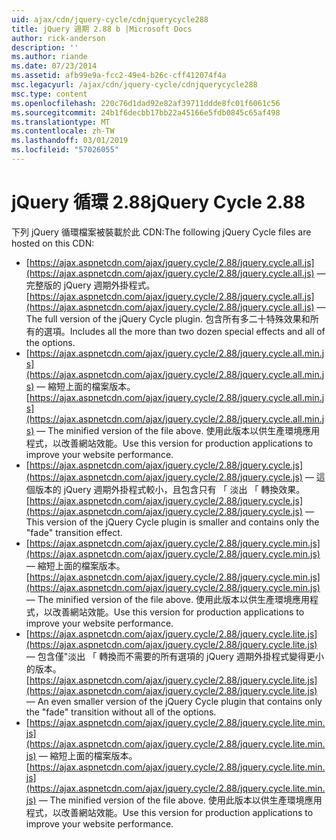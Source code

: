 ```yaml
---
uid: ajax/cdn/jquery-cycle/cdnjquerycycle288
title: jQuery 週期 2.88 b |Microsoft Docs
author: rick-anderson
description: ''
ms.author: riande
ms.date: 07/23/2014
ms.assetid: afb99e9a-fcc2-49e4-b26c-cff412074f4a
msc.legacyurl: /ajax/cdn/jquery-cycle/cdnjquerycycle288
msc.type: content
ms.openlocfilehash: 220c76d1dad92e82af39711ddde8fc01f6061c56
ms.sourcegitcommit: 24b1f6decbb17bb22a45166e5fdb0845c65af498
ms.translationtype: MT
ms.contentlocale: zh-TW
ms.lasthandoff: 03/01/2019
ms.locfileid: "57026055"
---
```

<a name="jquery-cycle-288"></a><span data-ttu-id="74987-102">jQuery 循環 2.88</span><span class="sxs-lookup"><span data-stu-id="74987-102">jQuery Cycle 2.88</span></span>
====================
<span data-ttu-id="74987-103">下列 jQuery 循環檔案被裝載於此 CDN:</span><span class="sxs-lookup"><span data-stu-id="74987-103">The following jQuery Cycle files are hosted on this CDN:</span></span>

- <span data-ttu-id="74987-104">[https://ajax.aspnetcdn.com/ajax/jquery.cycle/2.88/jquery.cycle.all.js](https://ajax.aspnetcdn.com/ajax/jquery.cycle/2.88/jquery.cycle.all.js) &mdash; 完整版的 jQuery 週期外掛程式。</span><span class="sxs-lookup"><span data-stu-id="74987-104">[https://ajax.aspnetcdn.com/ajax/jquery.cycle/2.88/jquery.cycle.all.js](https://ajax.aspnetcdn.com/ajax/jquery.cycle/2.88/jquery.cycle.all.js) &mdash; The full version of the jQuery Cycle plugin.</span></span> <span data-ttu-id="74987-105">包含所有多二十特殊效果和所有的選項。</span><span class="sxs-lookup"><span data-stu-id="74987-105">Includes all the more than two dozen special effects and all of the options.</span></span>
- <span data-ttu-id="74987-106">[https://ajax.aspnetcdn.com/ajax/jquery.cycle/2.88/jquery.cycle.all.min.js](https://ajax.aspnetcdn.com/ajax/jquery.cycle/2.88/jquery.cycle.all.min.js) &mdash; 縮短上面的檔案版本。</span><span class="sxs-lookup"><span data-stu-id="74987-106">[https://ajax.aspnetcdn.com/ajax/jquery.cycle/2.88/jquery.cycle.all.min.js](https://ajax.aspnetcdn.com/ajax/jquery.cycle/2.88/jquery.cycle.all.min.js) &mdash; The minified version of the file above.</span></span> <span data-ttu-id="74987-107">使用此版本以供生產環境應用程式，以改善網站效能。</span><span class="sxs-lookup"><span data-stu-id="74987-107">Use this version for production applications to improve your website performance.</span></span>
- <span data-ttu-id="74987-108">[https://ajax.aspnetcdn.com/ajax/jquery.cycle/2.88/jquery.cycle.js](https://ajax.aspnetcdn.com/ajax/jquery.cycle/2.88/jquery.cycle.js) &mdash; 這個版本的 jQuery 週期外掛程式較小，且包含只有 「 淡出 「 轉換效果。</span><span class="sxs-lookup"><span data-stu-id="74987-108">[https://ajax.aspnetcdn.com/ajax/jquery.cycle/2.88/jquery.cycle.js](https://ajax.aspnetcdn.com/ajax/jquery.cycle/2.88/jquery.cycle.js) &mdash; This version of the jQuery Cycle plugin is smaller and contains only the "fade" transition effect.</span></span>
- <span data-ttu-id="74987-109">[https://ajax.aspnetcdn.com/ajax/jquery.cycle/2.88/jquery.cycle.min.js](https://ajax.aspnetcdn.com/ajax/jquery.cycle/2.88/jquery.cycle.min.js) &mdash; 縮短上面的檔案版本。</span><span class="sxs-lookup"><span data-stu-id="74987-109">[https://ajax.aspnetcdn.com/ajax/jquery.cycle/2.88/jquery.cycle.min.js](https://ajax.aspnetcdn.com/ajax/jquery.cycle/2.88/jquery.cycle.min.js) &mdash; The minified version of the file above.</span></span> <span data-ttu-id="74987-110">使用此版本以供生產環境應用程式，以改善網站效能。</span><span class="sxs-lookup"><span data-stu-id="74987-110">Use this version for production applications to improve your website performance.</span></span>
- <span data-ttu-id="74987-111">[https://ajax.aspnetcdn.com/ajax/jquery.cycle/2.88/jquery.cycle.lite.js](https://ajax.aspnetcdn.com/ajax/jquery.cycle/2.88/jquery.cycle.lite.js) &mdash; 包含僅"淡出 「 轉換而不需要的所有選項的 jQuery 週期外掛程式變得更小的版本。</span><span class="sxs-lookup"><span data-stu-id="74987-111">[https://ajax.aspnetcdn.com/ajax/jquery.cycle/2.88/jquery.cycle.lite.js](https://ajax.aspnetcdn.com/ajax/jquery.cycle/2.88/jquery.cycle.lite.js) &mdash; An even smaller version of the jQuery Cycle plugin that contains only the "fade" transition without all of the options.</span></span>
- <span data-ttu-id="74987-112">[https://ajax.aspnetcdn.com/ajax/jquery.cycle/2.88/jquery.cycle.lite.min.js](https://ajax.aspnetcdn.com/ajax/jquery.cycle/2.88/jquery.cycle.lite.min.js) &mdash; 縮短上面的檔案版本。</span><span class="sxs-lookup"><span data-stu-id="74987-112">[https://ajax.aspnetcdn.com/ajax/jquery.cycle/2.88/jquery.cycle.lite.min.js](https://ajax.aspnetcdn.com/ajax/jquery.cycle/2.88/jquery.cycle.lite.min.js) &mdash; The minified version of the file above.</span></span> <span data-ttu-id="74987-113">使用此版本以供生產環境應用程式，以改善網站效能。</span><span class="sxs-lookup"><span data-stu-id="74987-113">Use this version for production applications to improve your website performance.</span></span>
